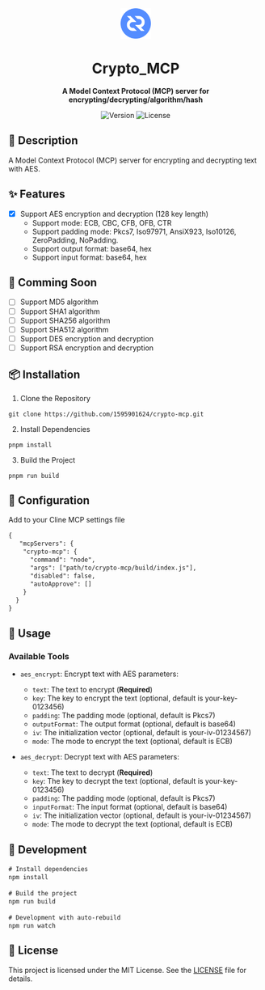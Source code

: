 <div align="center">
    <img src="logo/icon_crypto.png" alt="Crypto_MCP Logo" width="60">
    <h1>Crypto_MCP</h1>
    <p>
        <strong>A Model Context Protocol (MCP) server for encrypting/decrypting/algorithm/hash</strong>
    </p>
    <p>
        <img src="https://img.shields.io/badge/version-1.0.0-blue.svg" alt="Version">
        <img src="https://img.shields.io/badge/license-MIT-green.svg" alt="License">
    </p>
</div>

## 📝 Description

A Model Context Protocol (MCP) server for encrypting and decrypting text with AES.

## ✨ Features

- [x] Support AES encryption and decryption (128 key length)
  - Support mode: ECB, CBC, CFB, OFB, CTR
  - Support padding mode: Pkcs7, Iso97971, AnsiX923, Iso10126, ZeroPadding, NoPadding.
  - Support output format: base64, hex
  - Support input format: base64, hex

## 🔮 Comming Soon

- [ ] Support MD5 algorithm
- [ ] Support SHA1 algorithm
- [ ] Support SHA256 algorithm
- [ ] Support SHA512 algorithm
- [ ] Support DES encryption and decryption
- [ ] Support RSA encryption and decryption

## 📦 Installation

1. Clone the Repository

```
git clone https://github.com/1595901624/crypto-mcp.git
```

2. Install Dependencies

```
pnpm install
```

3. Build the Project

```
pnpm run build
```

## 🔧 Configuration

Add to your Cline MCP settings file

```
{
   "mcpServers": {
    "crypto-mcp": {
      "command": "node",
      "args": ["path/to/crypto-mcp/build/index.js"],
      "disabled": false,
      "autoApprove": []
    }
  }
}
```

## 📝 Usage

### Available Tools

- `aes_encrypt`: Encrypt text with AES
  parameters:

  - `text`: The text to encrypt (**Required**)
  - `key`: The key to encrypt the text (optional, default is your-key-0123456)
  - `padding`: The padding mode (optional, default is Pkcs7)
  - `outputFormat`: The output format (optional, default is base64)
  - `iv`: The initialization vector (optional, default is your-iv-01234567)
  - `mode`: The mode to encrypt the text (optional, default is ECB)

- `aes_decrypt`: Decrypt text with AES
  parameters:
  - `text`: The text to decrypt (**Required**)
  - `key`: The key to decrypt the text (optional, default is your-key-0123456)
  - `padding`: The padding mode (optional, default is Pkcs7)
  - `inputFormat`: The input format (optional, default is base64)
  - `iv`: The initialization vector (optional, default is your-iv-01234567)
  - `mode`: The mode to decrypt the text (optional, default is ECB)

## 📝 Development

```
# Install dependencies
npm install

# Build the project
npm run build

# Development with auto-rebuild
npm run watch
```

## 📝 License

This project is licensed under the MIT License. See the [LICENSE](LICENSE) file for details.
